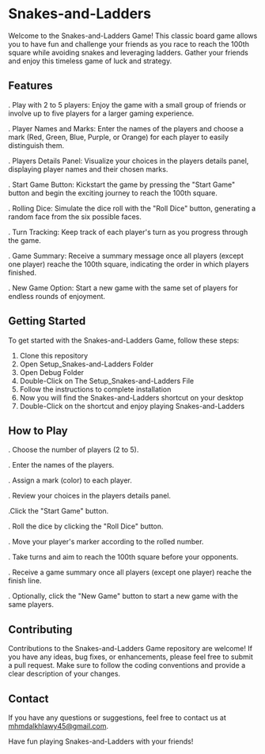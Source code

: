 # Snakes-and-Ladders

Welcome to the Snakes-and-Ladders Game! This classic board game allows you to have fun and challenge your friends as you race to reach the 100th square while avoiding snakes and leveraging ladders. Gather your friends and enjoy this timeless game of luck and strategy.

## Features

. Play with 2 to 5 players: Enjoy the game with a small group of friends or involve up to five players for a larger gaming experience.

. Player Names and Marks: Enter the names of the players and choose a mark (Red, Green, Blue, Purple, or Orange) for each player to easily distinguish them.

. Players Details Panel: Visualize your choices in the players details panel, displaying player names and their chosen marks.

. Start Game Button: Kickstart the game by pressing the "Start Game" button and begin the exciting journey to reach the 100th square.

. Rolling Dice: Simulate the dice roll with the "Roll Dice" button, generating a random face from the six possible faces.

. Turn Tracking: Keep track of each player's turn as you progress through the game.

. Game Summary: Receive a summary message once all players (except one player) reache the 100th square, indicating the order in which players finished.

. New Game Option: Start a new game with the same set of players for endless rounds of enjoyment.

## Getting Started

To get started with the Snakes-and-Ladders Game, follow these steps:

1. Clone this repository 
2. Open Setup_Snakes-and-Ladders Folder
3. Open Debug Folder
4. Double-Click on The Setup_Snakes-and-Ladders File
5. Follow the instructions to complete installation
6. Now you will find the Snakes-and-Ladders shortcut on your desktop
7. Double-Click on the shortcut and enjoy playing Snakes-and-Ladders

## How to Play

. Choose the number of players (2 to 5).

. Enter the names of the players.

. Assign a mark (color) to each player.

. Review your choices in the players details panel.

.Click the "Start Game" button.

. Roll the dice by clicking the "Roll Dice" button.

. Move your player's marker according to the rolled number.

. Take turns and aim to reach the 100th square before your opponents.

. Receive a game summary once all players (except one player) reache the finish line.

. Optionally, click the "New Game" button to start a new game with the same players.

## Contributing

Contributions to the Snakes-and-Ladders Game repository are welcome! If you have any ideas, bug fixes, or enhancements, please feel free to submit a pull request. Make sure to follow the coding conventions and provide a clear description of your changes.

## Contact

If you have any questions or suggestions, feel free to contact us at mhmdalkhlawy45@gmail.com.

Have fun playing Snakes-and-Ladders with your friends!
